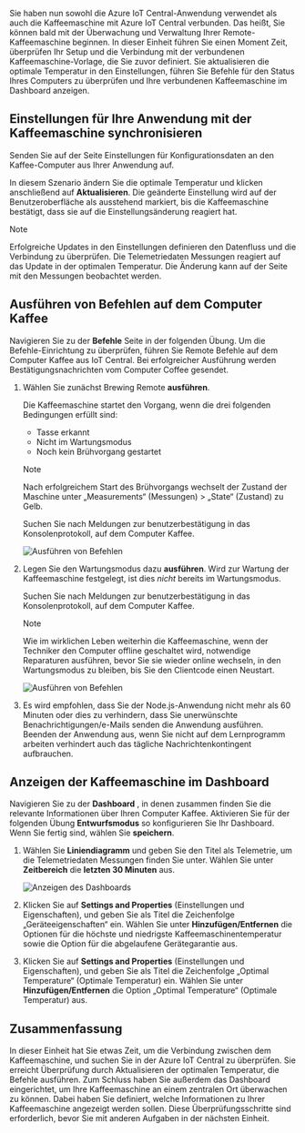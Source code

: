 Sie haben nun sowohl die Azure IoT Central-Anwendung verwendet als auch die Kaffeemaschine mit Azure IoT Central verbunden. Das heißt, Sie können bald mit der Überwachung und Verwaltung Ihrer Remote-Kaffeemaschine beginnen. In dieser Einheit führen Sie einen Moment Zeit, überprüfen Ihr Setup und die Verbindung mit der verbundenen Kaffeemaschine-Vorlage, die Sie zuvor definiert. Sie aktualisieren die optimale Temperatur in den Einstellungen, führen Sie Befehle für den Status Ihres Computers zu überprüfen und Ihre verbundenen Kaffeemaschine im Dashboard anzeigen. 

## <a name="update-settings-to-sync-your-application-with-the-coffee-machine"></a>Einstellungen für Ihre Anwendung mit der Kaffeemaschine synchronisieren

Senden Sie auf der Seite Einstellungen für Konfigurationsdaten an den Kaffee-Computer aus Ihrer Anwendung auf. 

In diesem Szenario ändern Sie die optimale Temperatur und klicken anschließend auf **Aktualisieren**. Die geänderte Einstellung wird auf der Benutzeroberfläche als ausstehend markiert, bis die Kaffeemaschine bestätigt, dass sie auf die Einstellungsänderung reagiert hat. 

> [!NOTE]
> Erfolgreiche Updates in den Einstellungen definieren den Datenfluss und die Verbindung zu überprüfen. Die Telemetriedaten Messungen reagiert auf das Update in der optimalen Temperatur. Die Änderung kann auf der Seite mit den Messungen beobachtet werden. 

## <a name="run-commands-on-the-coffee-machine"></a>Ausführen von Befehlen auf dem Computer Kaffee 
Navigieren Sie zu der **Befehle** Seite in der folgenden Übung. Um die Befehle-Einrichtung zu überprüfen, führen Sie Remote Befehle auf dem Computer Kaffee aus IoT Central. Bei erfolgreicher Ausführung werden Bestätigungsnachrichten vom Computer Coffee gesendet.

1. Wählen Sie zunächst Brewing Remote **ausführen**. 
    
    Die Kaffeemaschine startet den Vorgang, wenn die drei folgenden Bedingungen erfüllt sind:
    - Tasse erkannt
    - Nicht im Wartungsmodus
    - Noch kein Brühvorgang gestartet  

    > [!NOTE]
    > Nach erfolgreichem Start des Brühvorgangs wechselt der Zustand der Maschine unter „Measurements“ (Messungen) > „State“ (Zustand) zu Gelb. 
    
    Suchen Sie nach Meldungen zur benutzerbestätigung in das Konsolenprotokoll, auf dem Computer Kaffee. 

    ![Ausführen von Befehlen](../images/4-commands-brewing.png)

1. Legen Sie den Wartungsmodus dazu **ausführen**. Wird zur Wartung der Kaffeemaschine festgelegt, ist dies *nicht* bereits im Wartungsmodus.
    
    Suchen Sie nach Meldungen zur benutzerbestätigung in das Konsolenprotokoll, auf dem Computer Kaffee. 

    > [!NOTE]
    > Wie im wirklichen Leben weiterhin die Kaffeemaschine, wenn der Techniker den Computer offline geschaltet wird, notwendige Reparaturen ausführen, bevor Sie sie wieder online wechseln, in den Wartungsmodus zu bleiben, bis Sie den Clientcode einen Neustart.

    ![Ausführen von Befehlen](../images/4-commands-maintenance.png)

1. Es wird empfohlen, dass Sie der Node.js-Anwendung nicht mehr als 60 Minuten oder dies zu verhindern, dass Sie unerwünschte Benachrichtigungen/e-Mails senden die Anwendung ausführen. Beenden der Anwendung aus, wenn Sie nicht auf dem Lernprogramm arbeiten verhindert auch das tägliche Nachrichtenkontingent aufbrauchen.

## <a name="view-the-coffee-machine-in-the-dashboard"></a>Anzeigen der Kaffeemaschine im Dashboard
Navigieren Sie zu der **Dashboard** , in denen zusammen finden Sie die relevante Informationen über Ihren Computer Kaffee. Aktivieren Sie für der folgenden Übung **Entwurfsmodus** so konfigurieren Sie Ihr Dashboard. Wenn Sie fertig sind, wählen Sie **speichern**.

1. Wählen Sie **Liniendiagramm** und geben Sie den Titel als Telemetrie, um die Telemetriedaten Messungen finden Sie unter. Wählen Sie unter **Zeitbereich** die **letzten 30 Minuten** aus.

    ![Anzeigen des Dashboards](../images/4-dashboard-a.png)

1. Klicken Sie auf **Settings and Properties** (Einstellungen und Eigenschaften), und geben Sie als Titel die Zeichenfolge „Geräteeigenschaften“ ein. Wählen Sie unter **Hinzufügen/Entfernen** die Optionen für die höchste und niedrigste Kaffeemaschinentemperatur sowie die Option für die abgelaufene Gerätegarantie aus. 

1. Klicken Sie auf **Settings and Properties** (Einstellungen und Eigenschaften), und geben Sie als Titel die Zeichenfolge „Optimal Temperature“ (Optimale Temperatur) ein. Wählen Sie unter **Hinzufügen/Entfernen** die Option „Optimal Temperature“ (Optimale Temperatur) aus. 

## <a name="summary"></a>Zusammenfassung

In dieser Einheit hat Sie etwas Zeit, um die Verbindung zwischen dem Kaffeemaschine, und suchen Sie in der Azure IoT Central zu überprüfen. Sie erreicht Überprüfung durch Aktualisieren der optimalen Temperatur, die Befehle ausführen. Zum Schluss haben Sie außerdem das Dashboard eingerichtet, um Ihre Kaffeemaschine an einem zentralen Ort überwachen zu können. Dabei haben Sie definiert, welche Informationen zu Ihrer Kaffeemaschine angezeigt werden sollen. Diese Überprüfungsschritte sind erforderlich, bevor Sie mit anderen Aufgaben in der nächsten Einheit. 